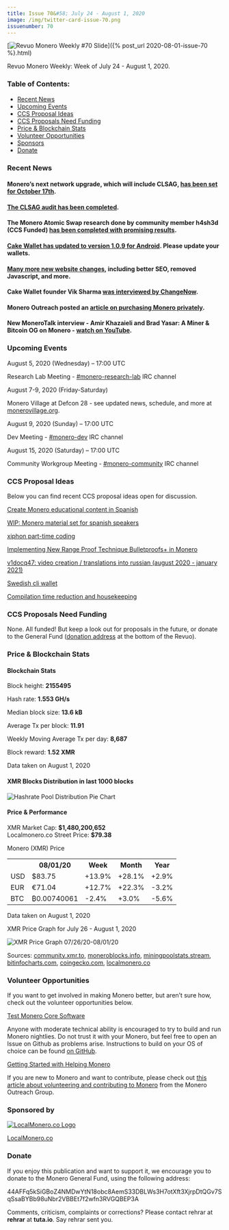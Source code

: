 ```yaml
---
title: Issue 70&#58; July 24 - August 1, 2020
image: /img/twitter-card-issue-70.png
issuenumber: 70
---
```

[<img src="/img/img-issue70.png" alt="Revuo Monero Weekly #70 Slide" class="img-lead">]({% post_url 2020-08-01-issue-70 %}.html)

<p class="text-lead">Revuo Monero Weekly: Week of July 24 - August 1, 2020.</p>
<!--more-->

<h3>Table of Contents:</h3>
<ul class="contents">
    <li><a href="#news">Recent News</a></li>
    <li><a href="#events">Upcoming Events</a></li>
    <li><a href="#ideas">CCS Proposal Ideas</a></li>
    <li><a href="#proposals">CCS Proposals Need Funding</a></li>
    <li><a href="#stats">Price & Blockchain Stats</a></li>
    <li><a href="#volunteer">Volunteer Opportunities</a></li>
    <li><a href="#sponsor">Sponsors</a></li>
    <li><a href="#donate">Donate</a></li>
</ul>

<h3 id="news">Recent News</h3>

<div class="newsbyte">
    <h4>Monero’s next network upgrade, which will include CLSAG, <a href="https://www.reddit.com/r/Monero/comments/hzw1hu/the_date_of_the_next_monero_network_upgrade_has/" target="_blank">has been set for October 17th</a>.</h4>
</div>

<div class="newsbyte">
    <h4><a href="https://web.getmonero.org/2020/07/31/clsag-audit.html" target="_blank">The CLSAG audit has been completed</a>.</h4>
</div>

<div class="newsbyte">
    <h4>The Monero Atomic Swap research done by community member h4sh3d (CCS Funded) <a href="https://www.reddit.com/r/Monero/comments/i1fknt/ccs_results_monero_atomic_swaps_research/" target="_blank">has been completed with promising results</a>.</h4>
</div>

<div class="newsbyte">
    <h4><a href="https://www.reddit.com/r/Monero/comments/i0s6i1/update_cake_wallet_109_for_android/" target="_blank">Cake Wallet has updated to version 1.0.9 for Android</a>. Please update your wallets.</h4>
</div>

<div class="newsbyte">
    <h4><a href="https://www.reddit.com/r/Monero/comments/i0mpk2/getmoneroorg_updated_massive_performance/" target="_blank">Many more new website changes</a>, including better SEO, removed Javascript, and more.</h4>
</div>

<div class="newsbyte">
    <h4>Cake Wallet founder Vik Sharma <a href="https://changenow.io/blog/know-the-wallet-cake-wallet-founder-vikrant-sharma" target="_blank">was interviewed by ChangeNow</a>.</h4>
</div>

<div class="newsbyte">
    <h4>Monero Outreach posted an <a href="https://www.monerooutreach.org/how-to-buy-monero.html" target="_blank">article on purchasing Monero privately</a>.</h4>
</div>

<div class="newsbyte">
    <h4>New MoneroTalk interview - Amir Khazaieli and Brad Yasar: A Miner & Bitcoin OG on Monero - <a href="https://youtu.be/fKBGH430V2A" target="_blank">watch on YouTube</a>.</h4>
</div>

<h3 id="events">Upcoming Events</h3>

<div class="event">
    <p class="date" markdown="1">August 5, 2020 (Wednesday) – 17:00 UTC</p>
    <p markdown="1">Research Lab Meeting - <a href="irc://chat.freenode.net/#monero-research-lab" target="_blank">#monero-research-lab</a> IRC channel</p>
</div>

<div class="event">
    <p class="date" markdown="1">August 7-9, 2020 (Friday-Saturday)</p>
    <p markdown="1">Monero Village at Defcon 28 - see updated news, schedule, and more at <a href="https://monerovillage.org/" target="_blank">monerovillage.org</a>.</p>
</div>

<div class="event">
    <p class="date" markdown="1">August 9, 2020 (Sunday) – 17:00 UTC</p>
    <p markdown="1">Dev Meeting - <a href="irc://chat.freenode.net/#monero-dev" target="_blank">#monero-dev</a> IRC channel</p>
</div>

<div class="event">
    <p class="date" markdown="1">August 15, 2020 (Saturday) – 17:00 UTC</p>
    <p markdown="1">Community Workgroup Meeting - <a href="irc://chat.freenode.net/#monero-community" target="_blank">#monero-community</a> IRC channel</p>
</div>

<h3 id="ideas">CCS Proposal Ideas</h3>

<p>Below you can find recent CCS proposal ideas open for discussion.</p>

<div class="proposal">
<p><a href="https://repo.getmonero.org/monero-project/ccs-proposals/-/merge_requests/159" target="_blank">Create Monero educational content in Spanish</a></p>
</div>

<div class="proposal">
<p><a href="https://repo.getmonero.org/monero-project/ccs-proposals/-/merge_requests/158" target="_blank">WIP: Monero material set for spanish speakers</a></p>
</div>

<div class="proposal">
<p><a href="https://repo.getmonero.org/monero-project/ccs-proposals/-/merge_requests/157" target="_blank">xiphon part-time coding</a></p>
</div>

<div class="proposal">
<p><a href="https://repo.getmonero.org/monero-project/ccs-proposals/-/merge_requests/156" target="_blank">Implementing New Range Proof Technique Bulletproofs+ in Monero</a></p>
</div>

<div class="proposal">
<p><a href="https://repo.getmonero.org/monero-project/ccs-proposals/-/merge_requests/154" target="_blank">v1docq47: video creation / translations into russian (august 2020 - january 2021)</a></p>
</div>

<div class="proposal">
<p><a href="https://repo.getmonero.org/monero-project/ccs-proposals/-/merge_requests/147" target="_blank">Swedish cli wallet</a></p>
</div>

<div class="proposal">
<p><a href="https://repo.getmonero.org/monero-project/ccs-proposals/-/merge_requests/138" target="_blank">Compilation time reduction and housekeeping</a></p>
</div>

<h3 id="proposals">CCS Proposals Need Funding</h3>

<p>None. All funded! But keep a look out for proposals in the future, or donate to the General Fund (<a href="#donate">donation address</a> at the bottom of the Revuo).</p>

<h3 id="stats">Price & Blockchain Stats</h3>

<h4 class="stat">Blockchain Stats</h4>

<div class="bcstats">
    <p>Block height: <b>2155495</b></p>
    <p>Hash rate: <b>1.553 GH/s</b></p>
    <p>Median block size: <b>13.6 kB</b></p>
    <p>Average Tx per block: <b>11.91</b></p>
    <p>Weekly Moving Average Tx per day: <b>8,687</b></p>
    <p>Block reward: <b>1.52 XMR</b></p>
</div>
<p class="note">Data taken on August 1, 2020</p>

<h4 class="stat">XMR Blocks Distribution in last 1000 blocks</h4>
<p><img src="/img/hashrate-pool-distribution-08011.png" alt="Hashrate Pool Distribution Pie Chart"/></p>

<h4 class="stat">Price & Performance</h4>

<div class="price-intro">XMR Market Cap: <b>$1,480,200,652</b><br>Localmonero.co Street Price: <b>$79.38</b></div>

<p class="table-title">Monero (XMR) Price</p>
<table class="price-table">
  <tr class="row1">
    <th></th>
    <th>08/01/20</th>
    <th>Week</th>
    <th>Month</th>
    <th>Year</th>
  </tr>
  <tr>
    <td data-th="XMR to">USD</td>
    <td data-th="08/01/20">$83.75</td>
    <td data-th="Week" class="green">+13.9%</td>
    <td data-th="Month" class="green">+28.1%</td>
    <td data-th="Year" class="green">+2.9%</td>
  </tr>
  <tr class="row3">
    <td data-th="XMR to">EUR</td>
    <td data-th="08/01/20">€71.04</td>
    <td data-th="Week" class="green">+12.7%</td>
    <td data-th="Month" class="green">+22.3%</td>
    <td data-th="Year" class="red">-3.2%</td>
  </tr>
  <tr>
    <td data-th="XMR to">BTC</td>
    <td data-th="08/01/20">₿0.00740061</td>
    <td data-th="Week" class="red">-2.4%</td>
    <td data-th="Month" class="green">+3.0%</td>
    <td data-th="Year" class="red">-5.6%</td>
  </tr>
</table>
<p class="note">Data taken on August 1, 2020</p>

<p class="table-title">XMR Price Graph for July 26 - August 1, 2020</p>

![XMR Price Graph 07/26/20-08/01/20](/img/weekly-chart-08011.png "XMR Price Graph 07/26/20-08/01/20") 

Sources: <a href="https://community.xmr.to/explorer/mainnet/" target="_blank">community.xmr.to</a>, <a href="https://moneroblocks.info/stats/transaction-stats" target="_blank">moneroblocks.info</a>, <a href="https://miningpoolstats.stream/monero" target="_blank">miningpoolstats.stream</a>, <a href="https://bitinfocharts.com/monero/" target="_blank">bitinfocharts.com</a>, <a href="https://www.coingecko.com/" target="_blank">coingecko.com</a>, <a href="https://localmonero.co/" target="_blank">localmonero.co</a>

<h3 id="volunteer">Volunteer Opportunities</h3>

<p>If you want to get involved in making Monero better, but aren’t sure how, check out the volunteer opportunities below.</p>

<div class="newsbyte">
    <p class="date"><a href="https://github.com/monero-project/monero" target="_blank">Test Monero Core Software</a></p>
    <p>Anyone with moderate technical ability is encouraged to try to build and run Monero nightlies. Do not trust it with your Monero, but feel free to open an Issue on Github as problems arise. Instructions to build on your OS of choice can be found <a href="https://github.com/monero-project/monero#compiling-monero-from-source" target="_blank">on GitHub</a>. </p>
</div>

<div class="newsbyte">
    <p class="date"><a href="https://github.com/monero-project/monero" target="_blank">Getting Started with Helping Monero</a></p>
    <p>If you are new to Monero and want to contribute, please check out <a href="https://www.monerooutreach.org/stories/getting-started-helping-monero.php" target="_blank">this article about volunteering and contributing to Monero</a> from the Monero Outreach Group. </p>
</div>

<h3 id="sponsor">Sponsored by</h3>

<p><a href="https://localmonero.co/" target="_blank"><img src="/img/localmonero-logo.png" alt="LocalMonero.co Logo" class="localmonero"></a></p>

<p class="text-center"><a href="https://localmonero.co/" target="_blank">LocalMonero.co</a></p>

<h3 id="donate">Donate</h3>

<p markdown="1">If you enjoy this publication and want to support it, we encourage you to donate to the Monero General Fund, using the following address:</p>

<p class="address" markdown="1">44AFFq5kSiGBoZ4NMDwYtN18obc8AemS33DBLWs3H7otXft3XjrpDtQGv7SqSsaBYBb98uNbr2VBBEt7f2wfn3RVGQBEP3A</p>

<!--p><a href="monero:44AFFq5kSiGBoZ4NMDwYtN18obc8AemS33DBLWs3H7otXft3XjrpDtQGv7SqSsaBYBb98uNbr2VBBEt7f2wfn3RVGQBEP3A" class="qr"><img src="/img/donate-monero.png"></a></p-->

Comments, criticism, complaints or corrections? Please contact rehrar at **rehrar** at **tuta.io**. Say rehrar sent you.